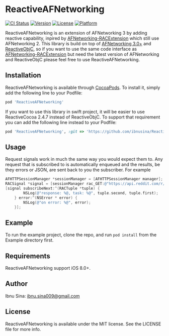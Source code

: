 # ReactiveAFNetworking

[![CI Status](https://img.shields.io/travis/ibnu.sina009@gmail.com/ReactiveAFNetworking.svg?style=flat)](https://travis-ci.org/ibnu.sina009@gmail.com/ReactiveAFNetworking)
[![Version](https://img.shields.io/cocoapods/v/ReactiveAFNetworking.svg?style=flat)](https://cocoapods.org/pods/ReactiveAFNetworking)
[![License](https://img.shields.io/cocoapods/l/ReactiveAFNetworking.svg?style=flat)](https://cocoapods.org/pods/ReactiveAFNetworking)
[![Platform](https://img.shields.io/cocoapods/p/ReactiveAFNetworking.svg?style=flat)](https://cocoapods.org/pods/ReactiveAFNetworking)

ReactiveAFNetworking is an extension of AFNetworking 3 by adding reactive capability, inpired by 
[AFNetworking-RACExtension](https://github.com/codafi/AFNetworking-RACExtensions) which still use AFNetworking 2. 
This library is build on top of 
[AFNetworking 3.0+](https://github.com/AFNetworking/AFNetworking) and
[ReactiveObjC](https://github.com/ReactiveCocoa/ReactiveObjC), 
so if you want to use the same code interface as 
[AFNetworking-RACExtension](https://github.com/codafi/AFNetworking-RACExtensions)
but need the latest version of AFNetworking and ReactiveObjC please feel free to use ReactiveAFNetworking.

## Installation

ReactiveAFNetworking is available through [CocoaPods](https://cocoapods.org). To install
it, simply add the following line to your Podfile:

```ruby
pod 'ReactiveAFNetworking'
```

If you want to use this library in swift project, it will be easier to use ReactiveCocoa 2.4.7 instead of ReactiveObjC. To support that requirement you can add the following line instead to your Podfile:

```ruby 
pod 'ReactiveAFNetworking', :git => 'https://github.com/ibnusina/ReactiveAFNetworking', :branch => 'swift-extensibility'
```

## Usage

Request signals work in much the same way you would expect them to. Any request that is subscribed to is automatically enqueued and the results, be they errors or JSON, are sent back to you the subscriber. For example

```Objective-C
AFHTTPSessionManager *sessionManager = [AFHTTPSessionManager manager];
RACSignal *signal = [sessionManager rac_GET:@"https://api.reddit.com/r/cat/hot" parameters:nil];
[signal subscribeNext:^(RACTuple *tuple) {
        NSLog(@"response: %@, task: %@", tuple.second, tuple.first);
    } error:^(NSError * error) {
        NSLog(@"on error: %@", error);
    }];
```

## Example

To run the example project, clone the repo, and run `pod install` from the Example directory first.

## Requirements

ReactiveAFNetworking support iOS 8.0+.

## Author

Ibnu Sina: ibnu.sina009@gmail.com

## License

ReactiveAFNetworking is available under the MIT license. See the LICENSE file for more info.
